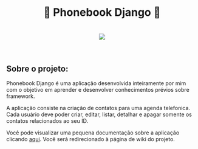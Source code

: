 <h1 align="center">🐍 Phonebook Django 🐍<h1>

<div align="center">
    <a href="https://github.com/romulodeoliveira/Phonebook-Django/blob/main/LICENSE.md"><img src="https://img.shields.io/github/license/romulodeoliveira/Phonebook-Django.svg"></a>
</div>

<br>
<h2>Sobre o projeto:</h2>

Phonebook Django é uma aplicação desenvolvida inteiramente por mim com o objetivo em aprender e desenvolver conhecimentos prévios sobre framework.

A aplicação consiste na criação de contatos para uma agenda telefonica. Cada usuário deve poder criar, editar, listar, detalhar e apagar somente os contatos relacionados ao seu ID.

Você pode visualizar uma pequena documentação sobre a aplicação clicando <a href="https://github.com/romulodeoliveira/Phonebook-Django/wiki">aqui</a>. Você será redirecionado à página de wiki do projeto.

